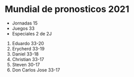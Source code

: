 


# Mundial de pronosticos 2021 #

* Jornadas 15
* Juegos 33
* Especiales 2 de 2J

1. Eduardo 33-20
2. Erycherd 33-19
3. Daniel 33-18
4. Christian 33-17
5. Steven 30-17
6. Don Carlos Jose 33-17